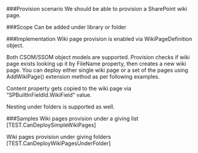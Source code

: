 ﻿<properties 
	pageTitle="WebDefinition" 
    pageName="web-definition"
    parentPageId="12771"
/>

###Provision scenario
We should be able to provision a SharePoint wiki page.

###Scope 
Can be added under library or folder

###Implementation
Wiki page provision is enabled via WikiPageDefinition object.

Both CSOM/SSOM object models are supported. Provision checks if wiki page exists looking up it by FileName property, then creates a new wiki page. You can deploy either single wiki page or a set of the pages using AddWikiPage() extension method as per following examples.

Content property gets copied to the wiki page via “SPBuiltInFieldId.WikiField” value.

Nesting under folders is supported as well.

###Samples
Wiki pages provision under a giving list
[TEST.CanDeploySimpleWikiPages]

Wiki pages provision under giving folders
[TEST.CanDeployWikiPagesUnderFolder]